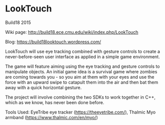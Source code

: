 LookTouch
=========

Build18 2015

Wiki page: http://build18.ece.cmu.edu/wiki/index.php/LookTouch

Blog: https://build18looktouch.wordpress.com/

LookTouch will use eye tracking combined with gesture controls to create a never-before-seen user interface as applied in a simple game environment.

The game will feature aiming using the eye tracking and gesture controls to manipulate objects. An initial game idea is a survival game where zombies are coming towards you - so you aim at them with your eyes and use the force with an upward swipe to catapult them into the air and then bat them away with a quick horizontal gesture.

The project will involve combining the two SDKs to work together in C++, which as we know, has never been done before.

Tools Used: EyeTribe eye tracker (https://theeyetribe.com/), Thalmic Myo armband (https://www.thalmic.com/en/myo/)
